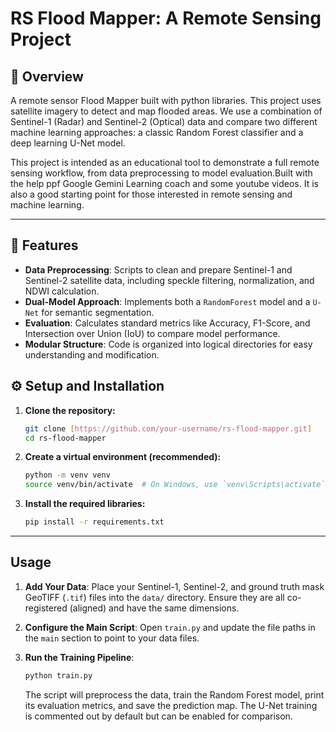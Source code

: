 # RS Flood Mapper: A Remote Sensing Project

## 📖 Overview

A remote sensor Flood Mapper built with python libraries. This project uses satellite imagery to detect and map flooded areas. We use a combination of Sentinel-1 (Radar) and Sentinel-2 (Optical) data and compare two different machine learning approaches: a classic Random Forest classifier and a deep learning U-Net model.

This project is intended as an educational tool to demonstrate a full remote sensing workflow, from data preprocessing to model evaluation.Built with the help ppf Google Gemini Learning coach and some youtube videos. It is also a good starting point for those interested in remote sensing and machine learning.

---

## 🚀 Features

-   **Data Preprocessing**: Scripts to clean and prepare Sentinel-1 and Sentinel-2 satellite data, including speckle filtering, normalization, and NDWI calculation.
-   **Dual-Model Approach**: Implements both a `RandomForest` model and a `U-Net` for semantic segmentation.
-   **Evaluation**: Calculates standard metrics like Accuracy, F1-Score, and Intersection over Union (IoU) to compare model performance.
-   **Modular Structure**: Code is organized into logical directories for easy understanding and modification.

## ⚙️ Setup and Installation

1.  **Clone the repository:**
    ```bash
    git clone [https://github.com/your-username/rs-flood-mapper.git]
    cd rs-flood-mapper
    ```

2.  **Create a virtual environment (recommended):**
    ```bash
    python -m venv venv
    source venv/bin/activate  # On Windows, use `venv\Scripts\activate`
    ```

3.  **Install the required libraries:**
    ```bash
    pip install -r requirements.txt
    ```

---

## Usage

1.  **Add Your Data**: Place your Sentinel-1, Sentinel-2, and ground truth mask GeoTIFF (`.tif`) files into the `data/` directory. Ensure they are all co-registered (aligned) and have the same dimensions.

2.  **Configure the Main Script**: Open `train.py` and update the file paths in the `main` section to point to your data files.

3.  **Run the Training Pipeline**:
    ```bash
    python train.py
    ```
    The script will preprocess the data, train the Random Forest model, print its evaluation metrics, and save the prediction map. The U-Net training is commented out by default but can be enabled for comparison.

